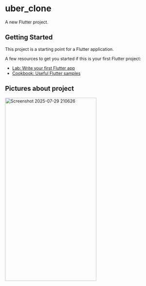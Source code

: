 # uber_clone

A new Flutter project.

## Getting Started

This project is a starting point for a Flutter application.

A few resources to get you started if this is your first Flutter project:

- [Lab: Write your first Flutter app](https://docs.flutter.dev/get-started/codelab)
- [Cookbook: Useful Flutter samples](https://docs.flutter.dev/cookbook)

## Pictures about project

<img width="300" height="600" alt="Screenshot 2025-07-29 210626" src="https://github.com/user-attachments/assets/d6db30e4-2600-4324-a097-8b6f79d06662" />
